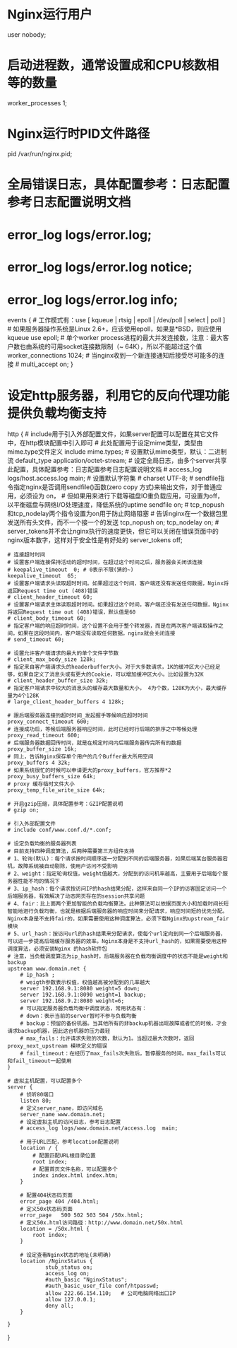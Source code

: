 # Nginx运行用户
user nobody;

# 启动进程数，通常设置成和CPU核数相等的数量
worker_processes  1;

# Nginx运行时PID文件路径
pid /var/run/nginx.pid;

# 全局错误日志，具体配置参考：日志配置参考日志配置说明文档
# error_log  logs/error.log;
# error_log  logs/error.log  notice;
# error_log  logs/error.log  info;

events {
    # 工作模式有：use [ kqueue | rtsig | epoll | /dev/poll | select | poll ]
	# 如果服务器操作系统是Linux 2.6+，应该使用epoll，如果是*BSD，则应使用kqueue
	use epoll;
	# 单个worker process进程的最大并发连接数，注意：最大客户数也由系统的可用socket连接数限制（~ 64K），所以不能超过这个值
    worker_connections  1024;
	# 当nginx收到一个新连接通知后接受尽可能多的连接
    # multi_accept on; 
}

# 设定http服务器，利用它的反向代理功能提供负载均衡支持
http {
	# include用于引入外部配置文件，如果server配置可以配置在其它文件中，在http模块配置中引入即可
    # 此处配置用于设定mime类型，类型由mime.type文件定义
    include mime.types;
	# 设置默认mime类型，默认：二进制流
    default_type  application/octet-stream;
    # 设定全局日志，由多个server共享此配置，具体配置参考：日志配置参考日志配置说明文档
    # access_log logs/host.access.log main;
	# 设置默认字符集
	# charset UTF-8;
    # sendfile指令指定nginx是否调用sendfile()函数(zero copy 方式)来输出文件，对于普通应用，必须设为 on，
	# 但如果用来进行下载等磁盘IO重负载应用，可设置为off，以平衡磁盘与网络I/O处理速度，降低系统的uptime
    sendfile on;
	# tcp_nopush和tcp_nodelay两个指令设置为on用于防止网络阻塞
	# 告诉nginx在一个数据包里发送所有头文件，而不一个接一个的发送
    tcp_nopush on;
    tcp_nodelay on;
	# server_tokens并不会让nginx执行的速度更快，但它可以关闭在错误页面中的nginx版本数字，这样对于安全性是有好处的
	server_tokens off;

    # 连接超时时间
	# 设置客户端连接保持活动的超时时间，在超过这个时间之后，服务器会关闭该连接
    # keepalive_timeout  0;	# 0表示不限(猜的~)
    keepalive_timeout  65;
	# 设置客户端请求头读取超时时间。如果超过这个时间，客户端还没有发送任何数据，Nginx将返回Request time out (408)错误
	# client_header_timeout 60;
	# 设置客户端请求主体读取超时时间。如果超过这个时间，客户端还没有发送任何数据，Nginx将返回Request time out (408)错误，默认值是60
	# client_body_timeout 60;
	# 指定客户端的响应超时时间，这个设置不会用于整个转发器，而是在两次客户端读取操作之间，如果在这段时间内，客户端没有读取任何数据，nginx就会关闭连接
	# send_timeout 60;
    
	# 设置允许客户端请求的最大的单个文件字节数
	# client_max_body_size 128k;
	# 指定来自客户端请求头的headerbuffer大小。对于大多数请求，1K的缓冲区大小已经足够，如果自定义了消息头或有更大的Cookie，可以增加缓冲区大小。比如设置为32K
	# client_header_buffer_size 32k;
	# 指定客户端请求中较大的消息头的缓存最大数量和大小， 4为个数，128K为大小，最大缓存量为4个128K
	# large_client_header_buffers 4 128k;

	# 跟后端服务器连接的超时时间_发起握手等候响应超时时间
	proxy_connect_timeout 600;
	# 连接成功后，等候后端服务器响应时间，此时已经时行后端的排序之中等候处理
	proxy_read_timeout 600;
	# 后端服务器数据回传时间，就是在规定时间内后端服务器传完所有的数据
	proxy_buffer_size 16k;
	# 同上，告诉Nginx保存单个用户的几个Buffer最大所用空间
	proxy_buffers 4 32k;
	# 如果系统很忙的时候可以申请更大的proxy_buffers，官方推荐*2
	proxy_busy_buffers_size 64k;
	# proxy 缓存临时文件大小
	proxy_temp_file_write_size 64k;
	
    # 开启gzip压缩，具体配置参考：GZIP配置说明
    # gzip on;

	# 引入外部配置文件
    # include conf/www.conf.d/*.conf;

    # 设定负载均衡的服务器列表
	# 目前支持四种调度算法，后两种需要第三方组件支持
	# 1、轮询(默认)：每个请求按时间顺序逐一分配到不同的后端服务器，如果后端某台服务器宕机，故障系统被自动剔除，使用户访问不受影响
	# 2、weight：指定轮询权值，weight值越大，分配到的访问机率越高，主要用于后端每个服务器性能不均的情况下
	# 3、ip_hash：每个请求按访问IP的hash结果分配，这样来自同一个IP的访客固定访问一个后端服务器，有效解决了动态网页存在的session共享问题
	# 4、fair：比上面两个更加智能的负载均衡算法。此种算法可以依据页面大小和加载时间长短智能地进行负载均衡，也就是根据后端服务器的响应时间来分配请求，响应时间短的优先分配。Nginx本身是不支持fair的，如果需要使用这种调度算法，必须下载Nginx的upstream_fair模块
	# 5、url_hash：按访问url的hash结果来分配请求，使每个url定向到同一个后端服务器，可以进一步提高后端缓存服务器的效率。Nginx本身是不支持url_hash的，如果需要使用这种调度算法，必须安装Nginx 的hash软件包
	# 注意，当负载调度算法为ip_hash时，后端服务器在负载均衡调度中的状态不能是weight和backup
    upstream www.domain.net {
		# ip_hash ;
		# weigth参数表示权值，权值越高被分配到的几率越大
		server 192.168.9.1:8080 weight=5 down;
		server 192.168.9.1:8090 weight=1 backup;
		server 192.168.9.2:8080 weight=6;
		# 可以指定服务器负载均衡中调度状态，常用状态有：
		# down：表示当前的server暂时不参与负载均衡
		# backup：预留的备份机器。当其他所有的非backup机器出现故障或者忙的时候，才会请求backup机器，因此这台机器的压力最轻
		# max_fails：允许请求失败的次数，默认为1。当超过最大次数时，返回proxy_next_upstream 模块定义的错误
		# fail_timeout：在经历了max_fails次失败后，暂停服务的时间。max_fails可以和fail_timeout一起使用
    }

	# 虚拟主机配置，可以配置多个
	server {
		# 侦听80端口
        listen 80;
        # 定义server_name，即访问域名
        server_name www.domain.net;
        # 设定虚拟主机的访问日志，参考日志配置
        # access_log logs/www.domain.net/access.log  main;

		# 用于URL匹配，参考location配置说明
		location / {
			# 配置匹配URL根目录位置
			root index;
			# 配置首页文件名称，可以配置多个
			index index.html index.htm;
        }

		# 配置404状态码页面
		error_page 404 /404.html;
		# 定义50x状态码页面
		error_page   500 502 503 504 /50x.html;  
		# 定义50x.html访问路径：http://www.domain.net/50x.html
		location = /50x.html {
			root index;
		}
		
		# 设定查看Nginx状态的地址(未明确)
		location /NginxStatus {   
				stub_status on;   
				access_log on;   
				#auth_basic "NginxStatus";   
				#auth_basic_user_file conf/htpasswd;
                allow 222.66.154.110;   # 公司电脑网络出口IP
                allow 127.0.0.1;
                deny all;
		} 
     
	}
	 
}
